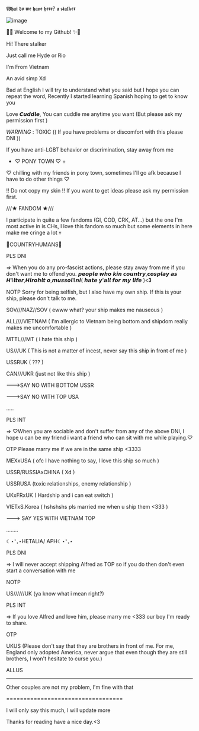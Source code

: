 
𝖂𝖍𝖆𝖙 𝖉𝖔 𝖜𝖊 𝖍𝖆𝖛𝖊 𝖍𝖊𝖗𝖊? 𝖆 𝖘𝖙𝖆𝖑𝖐𝖊𝖗

![image](https://github.com/user-attachments/assets/d52f0d1f-c8a7-421a-95ad-8a367eef034c)

🎉✨ Welcome to my Github! ✨🎉

Hi! There stalker

Just call me Hyde or Rio

I'm From Vietnam

An avid simp Xd

Bad at English I will try to understand what you said but I hope you can repeat the word, Recently I started learning Spanish hoping to get to know you

Love 𝘾𝙪𝙙𝙙𝙡𝙚, You can cuddle me anytime you want (But please ask my permission first )

_WARNING_ : TOXIC (( If you have problems or discomfort with this please DNI ))

If you have anti-LGBT behavior or discrimination, stay away from me

+ ♡ PONY TOWN ♡ +

♡ chilling with my friends in pony town, sometimes I'll go afk because I have to do other things ♡

!! Do not copy my skin !! If you want to get ideas please ask my permission first.

///★ FANDOM ★///

I participate in quite a few fandoms (GI, COD, CRK, AT...) but the one I'm most active in is CHs, I love this fandom so much but some elements in here make me cringe a lot 💀

💭COUNTRYHUMANS💭

PLS DNI

=> When you do any pro-fascist actions, please stay away from me if you don't want me to offend you. 𝙥𝙚𝙤𝙥𝙡𝙚 𝙬𝙝𝙤 𝙠𝙞𝙣 𝙘𝙤𝙪𝙣𝙩𝙧𝙮,𝙘𝙤𝙨𝙥𝙡𝙖𝙮 𝙖𝙨 𝙃𝟏𝙡𝙩𝙚𝙧,𝙃𝙞𝙧𝙤𝙝𝙡𝙩 𝙤,𝙢𝙪𝙨𝙨𝙤𝙡𝟏𝙣𝙞( 𝙝𝙖𝙩𝙚 𝙮'𝙖𝙡𝙡 𝙛𝙤𝙧 𝙢𝙮 𝙡𝙞𝙛𝙚 )<𝟑

NOTP Sorry for being selfish, but I also have my own ship. If this is your ship, please don't talk to me.

SOV///NAZ//SOV ( ewww what? your ship makes me nauseous )

ALL////VIETNAM ( I'm allergic to Vietnam being bottom and shipdom really makes me uncomfortable )

MTTL///MT ( i hate this ship )

US///UK ( This is not a matter of incest, never say this ship in front of me )

USSRUK ( ??? )

CAN///UKR (just not like this ship )

--->SAY NO WITH BOTTOM USSR

--->SAY NO WITH TOP USA

.....

PLS INT

=> ♡When you are sociable and don't suffer from any of the above DNI, I hope u can be my friend i want a friend who can sit with me while playing.♡

OTP Please marry me if we are in the same ship <3333

MEXxUSA ( ofc I have nothing to say, I love this ship so much )

USSR/RUSSIAxCHINA ( Xd )

USSRUSA (toxic relationships, enemy relationship )

UKxFRxUK ( Hardship and i can eat switch )

VIETxS.Korea ( hshshshs pls married me when u ship them <333 )

---> SAY YES WITH VIETNAM TOP

........

☾⋆⁺₊⋆HETALIA/ APH☾⋆⁺₊⋆

PLS DNI

=> I will never accept shipping Alfred as TOP so if you do then don't even start a conversation with me

NOTP

US//////UK (ya know what i mean right?)

PLS INT

=> If you love Alfred and love him, please marry me <333 our boy I'm ready to share.

OTP

UKUS (Please don't say that they are brothers in front of me. For me, England only adopted America, never argue that even though they are still brothers, I won't hesitate to curse you.)

ALLUS

-----------

Other couples are not my problem, I'm fine with that

==================================

I will only say this much, I will update more

Thanks for reading have a nice day.<3




